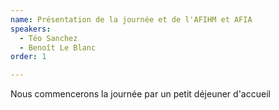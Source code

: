 ```yaml
---
name: Présentation de la journée et de l'AFIHM et AFIA
speakers:
  - Téo Sanchez
  - Benoît Le Blanc
order: 1

---
```


Nous commencerons la journée par un petit déjeuner d'accueil 